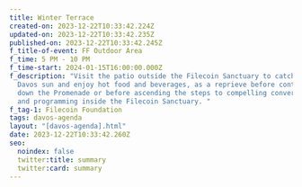 ```yaml
---
title: Winter Terrace
created-on: 2023-12-22T10:33:42.224Z
updated-on: 2023-12-22T10:33:42.235Z
published-on: 2023-12-22T10:33:42.245Z
f_title-of-event: FF Outdoor Area
f_time: 5 PM - 10 PM
f_time-start: 2024-01-15T16:00:00.000Z
f_description: "Visit the patio outside the Filecoin Sanctuary to catch some
  Davos sun and enjoy hot food and beverages, as a reprieve before continuing
  down the Promenade or before ascending the steps to compelling conversations
  and programming inside the Filecoin Sanctuary. "
f_tag-1: Filecoin Foundation
tags: davos-agenda
layout: "[davos-agenda].html"
date: 2023-12-22T10:33:42.260Z
seo:
  noindex: false
  twitter:title: summary
  twitter:card: summary
---
```

